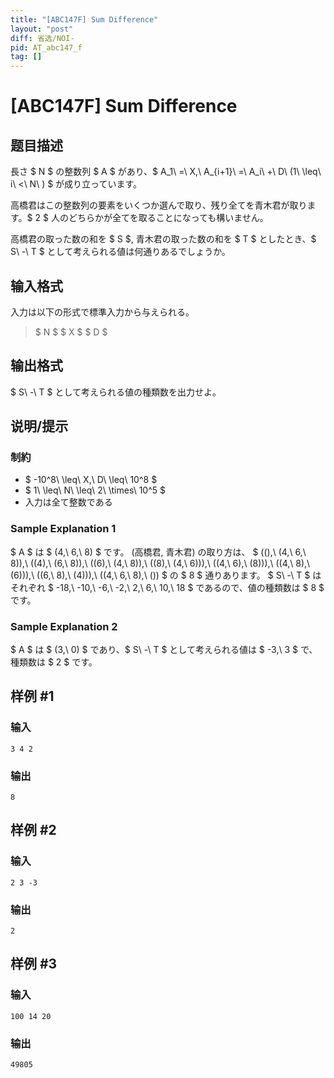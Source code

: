 ```yaml
---
title: "[ABC147F] Sum Difference"
layout: "post"
diff: 省选/NOI-
pid: AT_abc147_f
tag: []
---
```


# [ABC147F] Sum Difference

## 题目描述

[problemUrl]: https://atcoder.jp/contests/abc147/tasks/abc147_f

長さ $ N $ の整数列 $ A $ があり、$ A_1\ =\ X,\ A_{i+1}\ =\ A_i\ +\ D\ (1\ \leq\ i\ <\ N\ ) $ が成り立っています。

高橋君はこの整数列の要素をいくつか選んで取り、残り全てを青木君が取ります。$ 2 $ 人のどちらかが全てを取ることになっても構いません。

高橋君の取った数の和を $ S $, 青木君の取った数の和を $ T $ としたとき、$ S\ -\ T $ として考えられる値は何通りあるでしょうか。

## 输入格式

入力は以下の形式で標準入力から与えられる。

> $ N $ $ X $ $ D $

## 输出格式

$ S\ -\ T $ として考えられる値の種類数を出力せよ。

## 说明/提示

### 制約

- $ -10^8\ \leq\ X,\ D\ \leq\ 10^8 $
- $ 1\ \leq\ N\ \leq\ 2\ \times\ 10^5 $
- 入力は全て整数である

### Sample Explanation 1

$ A $ は $ (4,\ 6,\ 8) $ です。 (高橋君, 青木君) の取り方は、 $ ((),\ (4,\ 6,\ 8)),\ ((4),\ (6,\ 8)),\ ((6),\ (4,\ 8)),\ ((8),\ (4,\ 6))),\ ((4,\ 6),\ (8))),\ ((4,\ 8),\ (6))),\ ((6,\ 8),\ (4))),\ ((4,\ 6,\ 8),\ ()) $ の $ 8 $ 通りあります。 $ S\ -\ T $ はそれぞれ $ -18,\ -10,\ -6,\ -2,\ 2,\ 6,\ 10,\ 18 $ であるので、値の種類数は $ 8 $ です。

### Sample Explanation 2

$ A $ は $ (3,\ 0) $ であり、$ S\ -\ T $ として考えられる値は $ -3,\ 3 $ で、種類数は $ 2 $ です。

## 样例 #1

### 输入

```
3 4 2
```

### 输出

```
8
```

## 样例 #2

### 输入

```
2 3 -3
```

### 输出

```
2
```

## 样例 #3

### 输入

```
100 14 20
```

### 输出

```
49805
```

